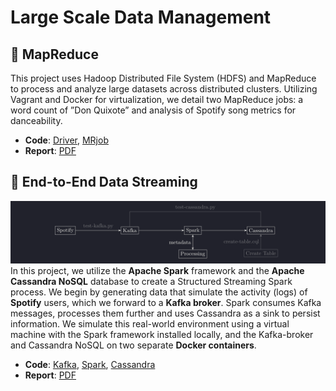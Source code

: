 # Large Scale Data Management

## 🐘 MapReduce
This project uses Hadoop Distributed File System (HDFS) and MapReduce to process and analyze large datasets across distributed clusters. Utilizing Vagrant and Docker for virtualization, we detail two MapReduce jobs: a word count of ”Don Quixote” and analysis of Spotify song metrics for danceability.
- **Code**: [Driver](https://github.com/FoivosM/MSc-Projects/blob/master/Large_Scale_Data_Management/MapReduce/Driver.java), [MRjob](https://github.com/FoivosM/MSc-Projects/blob/master/Large_Scale_Data_Management/MapReduce/DanceabilityAnalysis.java) 
- **Report**: [PDF](https://github.com/FoivosM/MSc-Projects/blob/master/Large_Scale_Data_Management/MapReduce/LSDM.A1.report.pdf)

## 🎵 End-to-End Data Streaming
![lsdm.a2](../img/lsdm.a2.png)
In this project, we utilize the **Apache Spark** framework and the **Apache Cassandra NoSQL** database to create a Structured Streaming Spark process. We begin by generating data that simulate the activity (logs) of **Spotify** users, which we forward to a **Kafka broker**. Spark consumes Kafka messages, processes them further and uses Cassandra as a sink to persist information. We simulate this real-world environment using a virtual machine with the Spark framework installed locally, and the Kafka-broker and Cassandra NoSQL on two separate **Docker containers**.
- **Code**: [Kafka](https://github.com/FoivosM/MSc-Projects/blob/master/Large_Scale_Data_Management/End-to-End-Data-Streaming/1.stream.to.kafka.py), [Spark](https://github.com/FoivosM/MSc-Projects/blob/master/Large_Scale_Data_Management/End-to-End-Data-Streaming/2.spark.stream.to.cassandra.py), [Cassandra](https://github.com/FoivosM/MSc-Projects/blob/master/Large_Scale_Data_Management/End-to-End-Data-Streaming/3.create.cassandra.table.cql)
- **Report**: [PDF](https://github.com/FoivosM/MSc-Projects/blob/master/Large_Scale_Data_Management/End-to-End-Data-Streaming/0.LSDM.A2.report.pdf)
